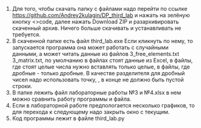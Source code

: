 1. Для того, чтобы скачать папку с файлами надо перейти по ссылке https://github.com/Andrey2kulagin/DP_third_lab и нажать на зелёную кнопку <>code, 
   далее нажать Download ZIP и разархивировать скаченный архив. Ничего больше скачивать и устанавливать не требуется.
2. В скаченной папке есть файл third_lab.exe Если кликнуть по нему, то запускается программа она может работать с случайными данными, а может 
   читать данные из файлов 3_free_elements.txt 3_matrix.txt, по умолчанию в файлах стоят данные из Excel, в файлы, где стоят целые числа нужно 
   вставлять только целые, в файлы, где дробные - только дробные. В качестве разделителя для дробный чисел надо использовать точку, , в конце не должно        быть    пустой строки.  
3. В папке лежить файл лабораторные работы №3 и №4.xlsx в нем можно сравнить работу программы и файла.
4. Если в лабораторной работе предпологается несколько графиков, то для перехода к следующему надо закрыть окно с текущим.
5. Код программы лежит в файле third_lab.py 
